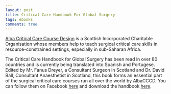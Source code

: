 ```yaml
---
layout: post
title: Critical Care Handbook For Global Surgery
tags: ebooks
comments: true
---
```


[Alba Critical Care Course Design](http://www/albacccd.com) is a Scottish Incorporated Charitable Organisation whose members help to teach surgical critical care skills in resource-constrained settings, especially in sub-Saharan Africa.

The Critical Care Handbook for Global Surgery has been read in over 80 countries and is currently being translated into Spanish and Portugese. Edited by Mr. Fanus Dreyer, a Consultant Surgeon in Scotland and Dr. David Ball, Consultant Anaesthetist in Scotland, this book forms an essential part of the surgical critical care courses run all over the world by AlbaCCCD. You can follow them on Facebook [here](http://www.facebook.com/AlbaCCcourseDesign) and download the handbook [here](http://www.albacccd.com).